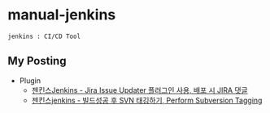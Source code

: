 # manual-jenkins
`jenkins : CI/CD Tool`

## My Posting
- Plugin
    - [젠킨스Jenkins - Jira Issue Updater 플러그인 사용, 배포 시 JIRA 댓글](https://blog.naver.com/jogilsang/222381816460)
    - [젠킨스jenkins - 빌드성공 후 SVN 태깅하기, Perform Subversion Tagging](https://blog.naver.com/jogilsang/222325559402)
